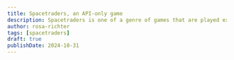 ```yaml
---
title: Spacetraders, an API-only game
description: Spacetraders is one of a genre of games that are played exclusively via API. They're quite fun.
author: rosa-richter
tags: [spacetraders]
draft: true
publishDate: 2024-10-31
---
```




